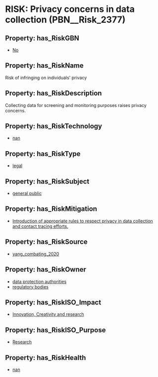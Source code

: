 # RISK: __Privacy concerns in data collection__ (PBN__Risk_2377)

## Property: has_RiskGBN

* [No](PBN__RiskGBN_0)

## Property: has_RiskName

Risk of infringing on individuals' privacy

## Property: has_RiskDescription

Collecting data for screening and monitoring purposes raises privacy concerns.

## Property: has_RiskTechnology

* [nan](PBN__Technology_22)

## Property: has_RiskType

* [legal](PBN__RiskType_6)

## Property: has_RiskSubject

* [general public](PBN__Stakeholder_29)

## Property: has_RiskMitigation

* [Introduction of appropriate rules to respect privacy in data collection and contact tracing efforts.](PBN__RiskMitigation_3086)

## Property: has_RiskSource

* [yang_combating_2020](PBN__Article_23)

## Property: has_RiskOwner

* [data protection authorities](PBN__Stakeholder_786)
* [regulatory bodies](PBN__Stakeholder_708)

## Property: has_RiskISO_Impact

* [Innovation, Creativity and research](PBN__RiskISO_Purpose_2)

## Property: has_RiskISO_Purpose

* [Research](PBN__RiskISO_Impact_11)

## Property: has_RiskHealth

* [nan](PBN__RiskHealth_6)

